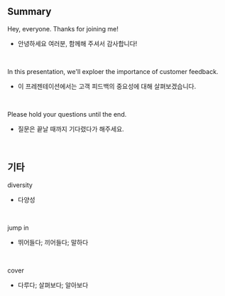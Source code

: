 ## Summary

Hey, everyone. Thanks for joining me!
- 안녕하세요 여러분, 함께해 주셔서 감사합니다!

<br>

In this presentation, we'll exploer the importance of customer feedback.
- 이 프레젠테이션에서는 고객 피드백의 중요성에 대해 살펴보겠습니다.

<br>

Please hold your questions until the end.
- 질문은 끝날 때까지 기다렸다가 해주세요.

<br>

## 기타

diversity
- 다양성

<br>

jump in
- 뛰어들다; 끼어들다; 말하다

<br>

cover
- 다루다; 살펴보다; 알아보다
